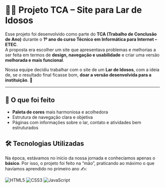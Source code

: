 # 👵👴 Projeto TCA – Site para Lar de Idosos

Esse projeto foi desenvolvido como parte do **TCA (Trabalho de Conclusão de Ano)** durante o **1º ano do curso Técnico em Informática para Internet – ETEC**.  
A proposta era escolher um site que apresentava problemas e melhorias a ser feita em termos de **design, navegação e usabilidade** e criar uma versão **melhorada e mais funcional**.  

Nossa equipe decidiu trabalhar com o site de um **Lar de Idosos**, com a ideia de, se o resultado final ficasse bom, **doar a versão desenvolvida para a instituição**. 💙

---
## 📌 O que foi feito
- **Paleta de cores** mais harmoniosa e acolhedora  
- Estrutura de navegação clara e objetiva  
- Páginas com informações sobre o lar, contato e atividades bem estruturados


## 🛠️ Tecnologias Utilizadas
Na época, estávamos no início da nossa jornada e conhecíamos apenas o **básico**. Por isso, o projeto foi feito na “mão”, praticando ao máximo o que havíamos aprendido no primeiro ano ✍️:  

![HTML5](https://img.shields.io/badge/HTML5-E34F26?logo=html5&logoColor=white&style=for-the-badge)
![CSS3](https://img.shields.io/badge/CSS3-1572B6?logo=css3&logoColor=white&style=for-the-badge)
![JavaScript](https://img.shields.io/badge/JavaScript-F7DF1E?logo=javascript&logoColor=black&style=for-the-badge)




